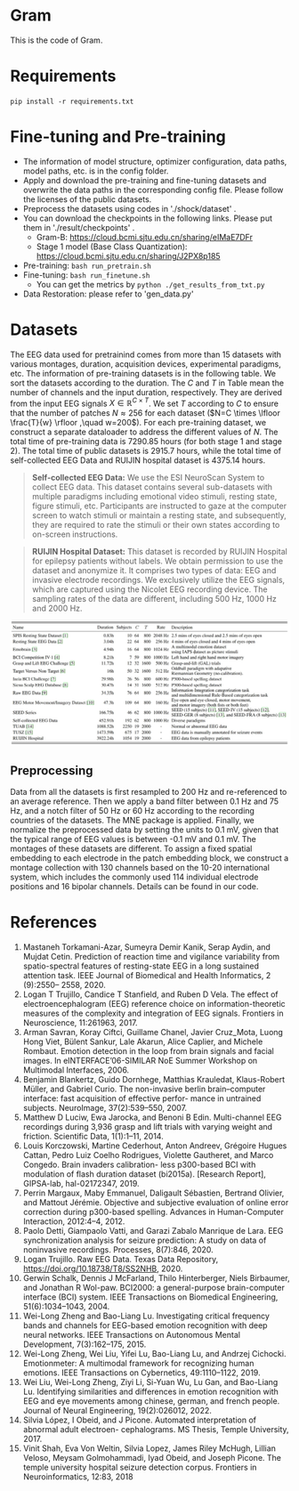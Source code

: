 # Gram
This is the code of Gram. 

# Requirements
` pip install -r requirements.txt `

# Fine-tuning and Pre-training
- The information of model structure, optimizer configuration, data paths, model paths, etc. is in the config folder.
- Apply and download the pre-training and fine-tuning datasets and overwrite the data paths in the corresponding config file. Please follow the licenses of the public datasets.
- Preprocess the datasets using codes in './shock/dataset' .
- You can download the checkpoints in the following links. Please put them in  './result/checkpoints' .
    - Gram-B: https://cloud.bcmi.sjtu.edu.cn/sharing/eIMaE7DFr
    - Stage 1 model (Base Class Quantization): https://cloud.bcmi.sjtu.edu.cn/sharing/J2PX8p185
- Pre-training: `bash run_pretrain.sh`
- Fine-tuning: `bash run_finetune.sh`
    - You can get the metrics by `python ./get_results_from_txt.py `
- Data Restoration: please refer to 'gen_data.py'

# Datasets
The EEG data used for pretrainind comes from more than 15 datasets with various montages, duration, acquisition devices, experimental paradigms, etc. The information of pre-training datasets is in the following table. We sort the datasets according to the duration. The $C$ and  $T$  in Table  mean  the number of channels  and the input duration, respectively. They are derived from the input EEG signals $X \in \mathbb{R}^{C\times T}$. We set $T$ according to $C$ to ensure that the number of patches $N\approx 256$ for each dataset ($N=C \times \lfloor \frac{T}{w} \rfloor ,\quad w=200$). For each pre-training dataset, we construct a separate dataloader to address the different values of $N$. The total time of pre-training data is 7290.85 hours (for both stage 1 and stage 2). The total time of public datasets is 2915.7 hours, while the total time of self-collected EEG Data and RUIJIN hospital dataset is 4375.14 hours. 

>**Self-collected EEG Data:** We use the ESI NeuroScan System to collect EEG data. This dataset contains several sub-datasets with multiple paradigms including emotional video stimuli, resting state, figure stimuli, etc.  Participants are instructed to gaze at the computer screen to watch stimuli or maintain a resting state, and subsequently, they are required to rate the stimuli or their own states according to on-screen instructions. 

> **RUIJIN Hospital Dataset:** This dataset is recorded by RUIJIN Hospital for epilepsy patients without labels. We obtain permission to use the dataset and anonymize it. It comprises two types of data: EEG and invasive electrode recordings. We exclusively utilize the EEG signals, which are captured using the Nicolet EEG recording device. The sampling rates of the data are different, including 500 Hz, 1000 Hz and 2000 Hz.

![Information of pre-training dataset](./images/datasets.jpg)

## Preprocessing
Data from all the datasets is first resampled to 200 Hz and re-referenced to an average reference. Then we apply a band filter between 0.1 Hz and 75 Hz, and a notch filter of 50 Hz or 60 Hz according to the recording countries of the datasets. The MNE package is applied. Finally, we normalize the preprocessed data by setting the units to 0.1 mV, given that the typical range of EEG values is between -0.1 mV and 0.1 mV. The montages of these datasets are different. To assign a fixed spatial embedding to each electrode in the patch embedding block, we construct a montage collection with 130 channels based on the 10-20 international system, which includes the commonly used 114 individual electrode positions and 16 bipolar channels. Details can be found in our code. 

# References
1. Mastaneh Torkamani-Azar, Sumeyra Demir Kanik, Serap Aydin, and Mujdat Cetin. Prediction of reaction time and vigilance variability from spatio-spectral features of resting-state EEG in a long sustained attention task. IEEE Journal of Biomedical and Health Informatics, 2 (9):2550– 2558, 2020.
2. Logan T Trujillo, Candice T Stanfield, and Ruben D Vela. The effect of electroencephalogram (EEG) reference choice on information-theoretic measures of the complexity and integration of EEG signals. Frontiers in Neuroscience, 11:261963, 2017.
3. Arman Savran, Koray Ciftci, Guillame Chanel, Javier Cruz_Mota, Luong Hong Viet, Bülent Sankur, Lale Akarun, Alice Caplier, and Michele Rombaut. Emotion detection in the loop from brain signals and facial images. In eINTERFACE’06-SIMILAR NoE Summer Workshop on Multimodal Interfaces, 2006.
4. Benjamin Blankertz, Guido Dornhege, Matthias Krauledat, Klaus-Robert Müller, and Gabriel Curio. The non-invasive berlin brain–computer interface: fast acquisition of effective perfor-
mance in untrained subjects. NeuroImage, 37(2):539–550, 2007.
5. Matthew D Luciw, Ewa Jarocka, and Benoni B Edin. Multi-channel EEG recordings during 3,936 grasp and lift trials with varying weight and friction. Scientific Data, 1(1):1–11, 2014.
6. Louis Korczowski, Martine Cederhout, Anton Andreev, Grégoire Hugues Cattan, Pedro Luiz Coelho Rodrigues, Violette Gautheret, and Marco Congedo. Brain invaders calibration- less p300-based BCI with modulation of flash duration dataset (bi2015a). [Research Report],
GIPSA-lab, hal-02172347, 2019.
7. Perrin Margaux, Maby Emmanuel, Daligault Sébastien, Bertrand Olivier, and Mattout Jérémie.
Objective and subjective evaluation of online error correction during p300-based spelling. Advances in Human-Computer Interaction, 2012:4–4, 2012.
8. Paolo Detti, Giampaolo Vatti, and Garazi Zabalo Manrique de Lara. EEG synchronization analysis for seizure prediction: A study on data of noninvasive recordings. Processes, 8(7):846, 2020.
9. Logan Trujillo. Raw EEG Data. Texas Data Repository, https://doi.org/10.18738/T8/SS2NHB, 2020.
10. Gerwin Schalk, Dennis J McFarland, Thilo Hinterberger, Niels Birbaumer, and Jonathan R Wol-paw. BCI2000: a general-purpose brain-computer interface (BCI) system. IEEE Transactions on Biomedical Engineering, 51(6):1034–1043, 2004.
11. Wei-Long Zheng and Bao-Liang Lu. Investigating critical frequency bands and channels for EEG-based emotion recognition with deep neural networks. IEEE Transactions on Autonomous Mental Development, 7(3):162–175, 2015.
12. Wei-Long Zheng, Wei Liu, Yifei Lu, Bao-Liang Lu, and Andrzej Cichocki. Emotionmeter: A multimodal framework for recognizing human emotions. IEEE Transactions on Cybernetics, 49:1110–1122, 2019.
13. Wei Liu, Wei-Long Zheng, Ziyi Li, Si-Yuan Wu, Lu Gan, and Bao-Liang Lu. Identifying similarities and differences in emotion recognition with EEG and eye movements among chinese, german, and french people. Journal of Neural Engineering, 19(2):026012, 2022.
14. Silvia López, I Obeid, and J Picone. Automated interpretation of abnormal adult electroen-
cephalograms. MS Thesis, Temple University, 2017.
15. Vinit Shah, Eva Von Weltin, Silvia Lopez, James Riley McHugh, Lillian Veloso, Meysam Golmohammadi, Iyad Obeid, and Joseph Picone.  The temple university hospital seizure detection corpus. Frontiers in Neuroinformatics, 12:83, 2018
